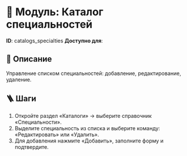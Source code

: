 # 📘 Модуль: Каталог специальностей
**ID**: catalogs_specialties
**Доступно для**: 

## 📝 Описание
Управление списком специальностей: добавление, редактирование, удаление.

## 🪜 Шаги
1. Откройте раздел «Каталоги» → выберите справочник «Специальности».
2. Выделите специальность из списка и выберите команду: «Редактировать» или «Удалить».
3. Для добавления нажмите «Добавить», заполните форму и подтвердите.
